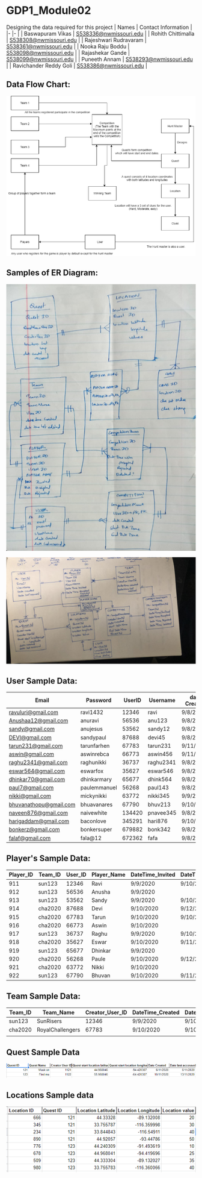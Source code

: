 # GDP1_Module02
Designing the data required for this project
| Names 	| Contact Information 	|
|-	|-	|
| Baswapuram Vikas 	| S538336@nwmissouri.edu 	|
| Rohith Chittimalla 	| S538308@nwmissouri.edu 	|
| Rajeshwari Rudravaram 	| S538361@nwmissouri.edu 	|
| Nooka Raju Boddu 	| S538098@nwmissouri.edu 	|
| Rajashekar Gande 	| S538099@nwmissouri.edu 	|
| Puneeth Annam 	| S538293@nwmissouri.edu 	|
| Ravichander Reddy Goli 	| S538386@nwmissouri.edu 	|

## Data Flow Chart:
<img src="Images\Module02_dataFlow.png">

## Samples of ER Diagram:

![Entity Relationship Diagram 1](https://github.com/Rajeshwari-Rudra/GDP1_Module02/blob/master/Images/ModuleERDiagram.png?raw=true)

![Entity Relationship Diagram 2](https://github.com/Rajeshwari-Rudra/GDP1_Module02/blob/master/Images/ERDiagram0.jpeg?raw=true)



## User Sample Data:

| Email                  | Password     | UserID | Username  | date Created | date last accessed |
|------------------------|--------------|--------|-----------|--------------|--------------------|
| ravuluri@gmail.com     | ravi1432     | 12346  | ravi      | 9/8/2020     | 9/8/2020           |
| Anushaa12@gmail.com    | anuravi      | 56536  | anu123    | 9/8/2020     | 9/8/2020           |
| sandy@gmail.com        | anujesus     | 53562  | sandy12   | 9/8/2020     | 9/8/2020           |
| DEVI@gmail.com         | sandypaul    | 87688  | devi45    | 9/8/2020     | 9/8/2020           |
| tarun231@gmail.com     | tarunfarhen  | 67783  | tarun231  | 9/11/2020    | 9/11/2020          |
| aswin@gmail.com        | aswinrebca   | 66773  | aswin456  | 9/11/2020    | 9/11/2020          |
| raghu2341@gmail.com    | raghunikki   | 36737  | raghu2341 | 9/8/2020     | 9/10/2020          |
| eswar564@gmail.com     | eswarfox     | 35627  | eswar546  | 9/8/2020     | 9/8/2020           |
| dhinkar70@gmail.com    | dhinkarmary  | 65677  | dhink564  | 9/8/2020     | 9/9/2020           |
| paul7@gmail.com        | paulemmanuel | 56268  | paul143   | 9/8/2020     | 9/8/2020           |
| nikki@gmail.com        | mickynikki   | 63772  | nikki345  | 9/9/2020     | 9/8/2020           |
| bhuvanathopu@gmail.com | bhuavanares  | 67790  | bhuv213   | 9/10/2020    | 9/7/2020           |
| naveen876@gmail.com    | naivewhite   | 134420 | pnavee345 | 9/8/2020     | 9/8/2020           |
| harigaddam@gmail.com   | baconlove    | 345291 | hari876   | 9/10/2020    | 9/9/2020           |
| bonkerz@gmail.com      | bonkersuper  | 679882 | bonk342   | 9/8/2020     | 9/10/2020          |
| falaf@gmail.com        | fala@12      | 672362 | fafa      | 9/8/2020     | 9/8/2020           |

## Player's Sample Data:

| Player_ID | Team_ID | User_ID | Player_Name | DateTime_Invited | DateTime_Accepted | DateTime_Rejected | DateTime_Deleted |
|-----------|---------|---------|-------------|------------------|-------------------|-------------------|------------------|
| 911       | sun123  | 12346   | Ravi        | 9/9/2020         | 9/10/2020         |                   |                  |
| 912       | sun123  | 56536   | Anusha      | 9/9/2020         |                   | 9/13/2020         |                  |
| 913       | sun123  | 53562   | Sandy       | 9/9/2020         | 9/10/2020         |                   |                  |
| 914       | cha2020 | 87688   | Devi        | 9/10/2020        | 9/12/2020         |                   |                  |
| 915       | cha2020 | 67783   | Tarun       | 9/10/2020        | 9/10/2020         |                   |                  |
| 916       | cha2020 | 66773   | Aswin       | 9/10/2020        |                   | 9/10/2020         |                  |
| 917       | sun123  | 36737   | Raghu       | 9/9/2020         | 9/10/2020         |                   |                  |
| 918       | cha2020 | 35627   | Eswar       | 9/10/2020        | 9/11/2020         |                   |                  |
| 919       | sun123  | 65677   | Dhinkar     | 9/9/2020         |                   | 9/11/2020         |                  |
| 920       | cha2020 | 56268   | Paule       | 9/10/2020        | 9/12/2020         |                   |                  |
| 921       | cha2020 | 63772   | Nikki       | 9/10/2020        |                   | 9/12/2020         | 9/13/2020        |
| 922       | sun123  | 67790   | Bhuvan      | 9/10/2020        | 9/11/2020         |                   |                  |

## Team Sample Data:

| Team_ID | Team_Name        | Creator_User_ID | DateTime_Created | DateTime_Last_Edited |
|---------|------------------|-----------------|------------------|----------------------|
| sun123  | SunRisers        | 12346           | 9/9/2020         | 9/10/2020            |
| cha2020 | RoyalChallengers | 67783           | 9/10/2020        | 9/10/2020            |
|         |                  |                 |                  |                      |

## Quest Sample Data

<img src="Images\Quest.png">


## Locations Sample data

<img src="Images\Locations.png">

